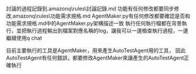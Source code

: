 討論的過程記錄到.amazonq\rules\討論記錄.md
功能有任何修改都要同步修改.amazonq\rules\功能需求規格.md
AgentMaker.py有任何修改都要確認是否和功能需求規格.md中的AgentMaker.py架構描述一致
執行任何執行檔都在背景執行，並把執行過程輸出到檔案對應名稱的log，讓我可以一邊檢查執行過程，一邊繼續使用q chat

目前主要執行的工具是AgentMaker，用來產生AutoTestAgent用的工具，
因此AutoTestAgent有任何錯誤，都要修改AgentMaker來讓產生的AutoTestAgent正確執行
